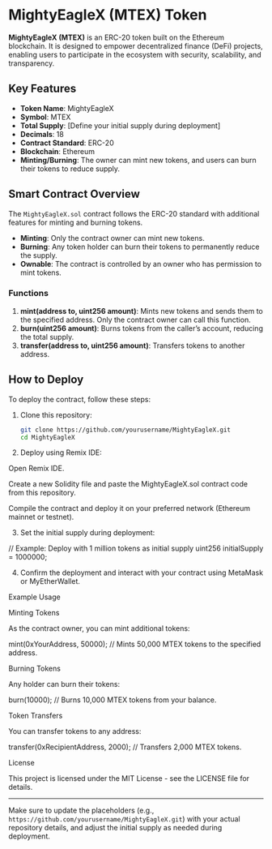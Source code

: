 # MightyEagleX (MTEX) Token

**MightyEagleX (MTEX)** is an ERC-20 token built on the Ethereum blockchain. It is designed to empower decentralized finance (DeFi) projects, enabling users to participate in the ecosystem with security, scalability, and transparency.

## Key Features

- **Token Name**: MightyEagleX
- **Symbol**: MTEX
- **Total Supply**: [Define your initial supply during deployment]
- **Decimals**: 18
- **Contract Standard**: ERC-20
- **Blockchain**: Ethereum
- **Minting/Burning**: The owner can mint new tokens, and users can burn their tokens to reduce supply.

## Smart Contract Overview

The `MightyEagleX.sol` contract follows the ERC-20 standard with additional features for minting and burning tokens.

- **Minting**: Only the contract owner can mint new tokens.
- **Burning**: Any token holder can burn their tokens to permanently reduce the supply.
- **Ownable**: The contract is controlled by an owner who has permission to mint tokens.

### Functions

1. **mint(address to, uint256 amount)**: Mints new tokens and sends them to the specified address. Only the contract owner can call this function.
2. **burn(uint256 amount)**: Burns tokens from the caller’s account, reducing the total supply.
3. **transfer(address to, uint256 amount)**: Transfers tokens to another address.

## How to Deploy

To deploy the contract, follow these steps:

1. Clone this repository:
   ```bash
   git clone https://github.com/yourusername/MightyEagleX.git
   cd MightyEagleX

2. Deploy using Remix IDE:

Open Remix IDE.

Create a new Solidity file and paste the MightyEagleX.sol contract code from this repository.

Compile the contract and deploy it on your preferred network (Ethereum mainnet or testnet).



3. Set the initial supply during deployment:

// Example: Deploy with 1 million tokens as initial supply
uint256 initialSupply = 1000000;


4. Confirm the deployment and interact with your contract using MetaMask or MyEtherWallet.



Example Usage

Minting Tokens

As the contract owner, you can mint additional tokens:

mint(0xYourAddress, 50000);  // Mints 50,000 MTEX tokens to the specified address.

Burning Tokens

Any holder can burn their tokens:

burn(10000);  // Burns 10,000 MTEX tokens from your balance.

Token Transfers

You can transfer tokens to any address:

transfer(0xRecipientAddress, 2000);  // Transfers 2,000 MTEX tokens.

License

This project is licensed under the MIT License - see the LICENSE file for details.

---

Make sure to update the placeholders (e.g., `https://github.com/yourusername/MightyEagleX.git`) with your actual repository details, and adjust the initial supply as needed during deployment.


